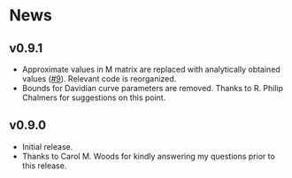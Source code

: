 # News

## v0.9.1

- Approximate values in M matrix are replaced with analytically obtained values ([#9](https://github.com/oguzhanogreden/dcurver/issues/9)). Relevant code is reorganized.
- Bounds for Davidian curve parameters are removed. Thanks to R. Philip Chalmers for suggestions on this point.

## v0.9.0

- Initial release.
- Thanks to Carol M. Woods for kindly answering my questions prior to this release.